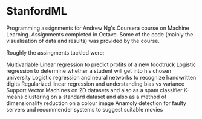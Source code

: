 # StanfordML
Programming assignments for Andrew Ng's Coursera course on Machine Learning. Assignments completed in Octave.
Some of the code (mainly the visualisation of data and results) was provided by the course. 

Roughly the assingments tackled were:

Multivariable Linear regression to predict profits of a new foodtruck
Logistic regression to determine whether a student will get into his chosen university
Logistic regression and neural networks to recognize handwritten digits
Regularized linear regression and understanding bias vs variance
Support Vector Machines on 2D datasets and also as a spam classifier
K-means clustering on a standard dataset and also as a method of dimensionality reduction on a colour image
Anamoly detection for faulty servers and recommender systems to suggest suitable movies

